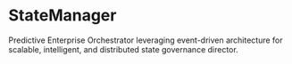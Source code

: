 # StateManager
Predictive Enterprise Orchestrator leveraging event-driven architecture for scalable, intelligent, and distributed state governance director.
